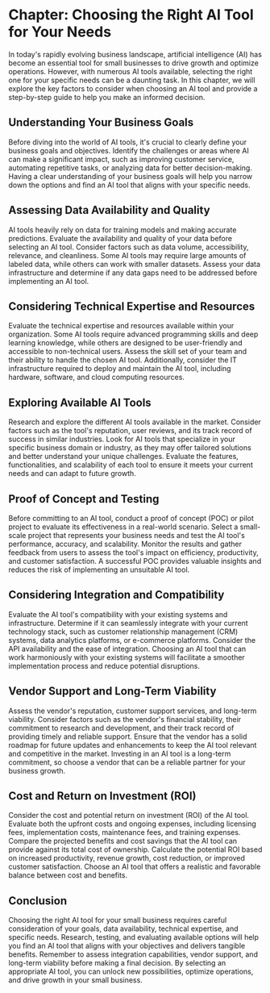 Chapter: Choosing the Right AI Tool for Your Needs
==================================================

In today's rapidly evolving business landscape, artificial intelligence (AI) has become an essential tool for small businesses to drive growth and optimize operations. However, with numerous AI tools available, selecting the right one for your specific needs can be a daunting task. In this chapter, we will explore the key factors to consider when choosing an AI tool and provide a step-by-step guide to help you make an informed decision.

**Understanding Your Business Goals**
-------------------------------------

Before diving into the world of AI tools, it's crucial to clearly define your business goals and objectives. Identify the challenges or areas where AI can make a significant impact, such as improving customer service, automating repetitive tasks, or analyzing data for better decision-making. Having a clear understanding of your business goals will help you narrow down the options and find an AI tool that aligns with your specific needs.

**Assessing Data Availability and Quality**
-------------------------------------------

AI tools heavily rely on data for training models and making accurate predictions. Evaluate the availability and quality of your data before selecting an AI tool. Consider factors such as data volume, accessibility, relevance, and cleanliness. Some AI tools may require large amounts of labeled data, while others can work with smaller datasets. Assess your data infrastructure and determine if any data gaps need to be addressed before implementing an AI tool.

**Considering Technical Expertise and Resources**
-------------------------------------------------

Evaluate the technical expertise and resources available within your organization. Some AI tools require advanced programming skills and deep learning knowledge, while others are designed to be user-friendly and accessible to non-technical users. Assess the skill set of your team and their ability to handle the chosen AI tool. Additionally, consider the IT infrastructure required to deploy and maintain the AI tool, including hardware, software, and cloud computing resources.

**Exploring Available AI Tools**
--------------------------------

Research and explore the different AI tools available in the market. Consider factors such as the tool's reputation, user reviews, and its track record of success in similar industries. Look for AI tools that specialize in your specific business domain or industry, as they may offer tailored solutions and better understand your unique challenges. Evaluate the features, functionalities, and scalability of each tool to ensure it meets your current needs and can adapt to future growth.

**Proof of Concept and Testing**
--------------------------------

Before committing to an AI tool, conduct a proof of concept (POC) or pilot project to evaluate its effectiveness in a real-world scenario. Select a small-scale project that represents your business needs and test the AI tool's performance, accuracy, and scalability. Monitor the results and gather feedback from users to assess the tool's impact on efficiency, productivity, and customer satisfaction. A successful POC provides valuable insights and reduces the risk of implementing an unsuitable AI tool.

**Considering Integration and Compatibility**
---------------------------------------------

Evaluate the AI tool's compatibility with your existing systems and infrastructure. Determine if it can seamlessly integrate with your current technology stack, such as customer relationship management (CRM) systems, data analytics platforms, or e-commerce platforms. Consider the API availability and the ease of integration. Choosing an AI tool that can work harmoniously with your existing systems will facilitate a smoother implementation process and reduce potential disruptions.

**Vendor Support and Long-Term Viability**
------------------------------------------

Assess the vendor's reputation, customer support services, and long-term viability. Consider factors such as the vendor's financial stability, their commitment to research and development, and their track record of providing timely and reliable support. Ensure that the vendor has a solid roadmap for future updates and enhancements to keep the AI tool relevant and competitive in the market. Investing in an AI tool is a long-term commitment, so choose a vendor that can be a reliable partner for your business growth.

**Cost and Return on Investment (ROI)**
---------------------------------------

Consider the cost and potential return on investment (ROI) of the AI tool. Evaluate both the upfront costs and ongoing expenses, including licensing fees, implementation costs, maintenance fees, and training expenses. Compare the projected benefits and cost savings that the AI tool can provide against its total cost of ownership. Calculate the potential ROI based on increased productivity, revenue growth, cost reduction, or improved customer satisfaction. Choose an AI tool that offers a realistic and favorable balance between cost and benefits.

**Conclusion**
--------------

Choosing the right AI tool for your small business requires careful consideration of your goals, data availability, technical expertise, and specific needs. Research, testing, and evaluating available options will help you find an AI tool that aligns with your objectives and delivers tangible benefits. Remember to assess integration capabilities, vendor support, and long-term viability before making a final decision. By selecting an appropriate AI tool, you can unlock new possibilities, optimize operations, and drive growth in your small business.
